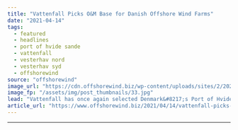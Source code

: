 ```yaml
---
title: "Vattenfall Picks O&M Base for Danish Offshore Wind Farms"
date: "2021-04-14"
tags: 
  - featured
  - headlines
  - port of hvide sande
  - vattenfall
  - vesterhav nord
  - vesterhav syd
  - offshorewind
source: "offshorewind"
image_url: "https://cdn.offshorewind.biz/wp-content/uploads/sites/2/2021/04/14102507/Vattenfall-Picks-OM-Base-for-Danish-Offshore-Wind-Farms.jpg"
image_fp: "/assets/img/post_thumbnails/33.jpg"
lead: "Vattenfall has once again selected Denmark&#8217;s Port of Hvide Sande as an Operations &#38;"
article_url: "https://www.offshorewind.biz/2021/04/14/vattenfall-picks-om-base-for-danish-offshore-wind-farms/"
---
```


---
